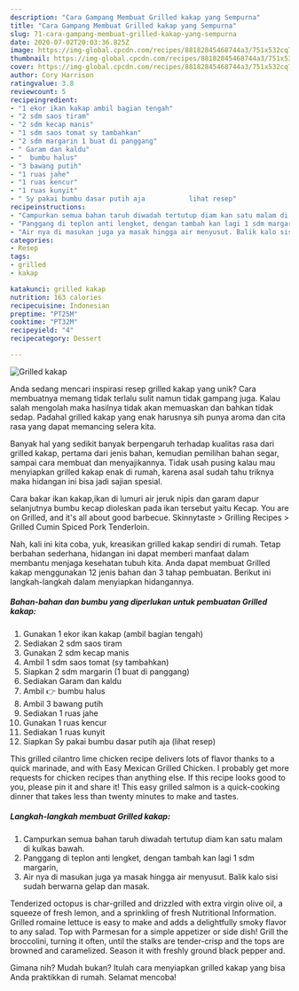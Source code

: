 ```yaml
---
description: "Cara Gampang Membuat Grilled kakap yang Sempurna"
title: "Cara Gampang Membuat Grilled kakap yang Sempurna"
slug: 71-cara-gampang-membuat-grilled-kakap-yang-sempurna
date: 2020-07-02T20:03:36.825Z
image: https://img-global.cpcdn.com/recipes/88182845468744a3/751x532cq70/grilled-kakap-foto-resep-utama.jpg
thumbnail: https://img-global.cpcdn.com/recipes/88182845468744a3/751x532cq70/grilled-kakap-foto-resep-utama.jpg
cover: https://img-global.cpcdn.com/recipes/88182845468744a3/751x532cq70/grilled-kakap-foto-resep-utama.jpg
author: Cory Harrison
ratingvalue: 3.8
reviewcount: 5
recipeingredient:
- "1 ekor ikan kakap ambil bagian tengah"
- "2 sdm saos tiram"
- "2 sdm kecap manis"
- "1 sdm saos tomat sy tambahkan"
- "2 sdm margarin 1 buat di panggang"
- " Garam dan kaldu"
- "  bumbu halus"
- "3 bawang putih"
- "1 ruas jahe"
- "1 ruas kencur"
- "1 ruas kunyit"
- " Sy pakai bumbu dasar putih aja           lihat resep"
recipeinstructions:
- "Campurkan semua bahan taruh diwadah tertutup diam kan satu malam di kulkas bawah."
- "Panggang di teplon anti lengket, dengan tambah kan lagi 1 sdm margarin,"
- "Air nya di masukan juga ya masak hingga air menyusut. Balik kalo sisi sudah berwarna gelap dan masak."
categories:
- Resep
tags:
- grilled
- kakap

katakunci: grilled kakap 
nutrition: 163 calories
recipecuisine: Indonesian
preptime: "PT25M"
cooktime: "PT32M"
recipeyield: "4"
recipecategory: Dessert

---
```



![Grilled kakap](https://img-global.cpcdn.com/recipes/88182845468744a3/751x532cq70/grilled-kakap-foto-resep-utama.jpg)

Anda sedang mencari inspirasi resep grilled kakap yang unik? Cara membuatnya memang tidak terlalu sulit namun tidak gampang juga. Kalau salah mengolah maka hasilnya tidak akan memuaskan dan bahkan tidak sedap. Padahal grilled kakap yang enak harusnya sih punya aroma dan cita rasa yang dapat memancing selera kita.

Banyak hal yang sedikit banyak berpengaruh terhadap kualitas rasa dari grilled kakap, pertama dari jenis bahan, kemudian pemilihan bahan segar, sampai cara membuat dan menyajikannya. Tidak usah pusing kalau mau menyiapkan grilled kakap enak di rumah, karena asal sudah tahu triknya maka hidangan ini bisa jadi sajian spesial.

Cara bakar ikan kakap,ikan di lumuri air jeruk nipis dan garam dapur selanjutnya bumbu kecap dioleskan pada ikan tersebut yaitu Kecap. You are on Grilled, and it&#39;s all about good barbecue. Skinnytaste &gt; Grilling Recipes &gt; Grilled Cumin Spiced Pork Tenderloin.


Nah, kali ini kita coba, yuk, kreasikan grilled kakap sendiri di rumah. Tetap berbahan sederhana, hidangan ini dapat memberi manfaat dalam membantu menjaga kesehatan tubuh kita. Anda dapat membuat Grilled kakap menggunakan 12 jenis bahan dan 3 tahap pembuatan. Berikut ini langkah-langkah dalam menyiapkan hidangannya.

<!--inarticleads1-->

##### Bahan-bahan dan bumbu yang diperlukan untuk pembuatan Grilled kakap:

1. Gunakan 1 ekor ikan kakap (ambil bagian tengah)
1. Sediakan 2 sdm saos tiram
1. Gunakan 2 sdm kecap manis
1. Ambil 1 sdm saos tomat (sy tambahkan)
1. Siapkan 2 sdm margarin (1 buat di panggang)
1. Sediakan  Garam dan kaldu
1. Ambil  👉 bumbu halus
1. Ambil 3 bawang putih
1. Sediakan 1 ruas jahe
1. Gunakan 1 ruas kencur
1. Sediakan 1 ruas kunyit
1. Siapkan  Sy pakai bumbu dasar putih aja           (lihat resep)


This grilled cilantro lime chicken recipe delivers lots of flavor thanks to a quick marinade, and with Easy Mexican Grilled Chicken. I probably get more requests for chicken recipes than anything else. If this recipe looks good to you, please pin it and share it! This easy grilled salmon is a quick-cooking dinner that takes less than twenty minutes to make and tastes. 

<!--inarticleads2-->

##### Langkah-langkah membuat Grilled kakap:

1. Campurkan semua bahan taruh diwadah tertutup diam kan satu malam di kulkas bawah.
1. Panggang di teplon anti lengket, dengan tambah kan lagi 1 sdm margarin,
1. Air nya di masukan juga ya masak hingga air menyusut. Balik kalo sisi sudah berwarna gelap dan masak.


Tenderized octopus is char-grilled and drizzled with extra virgin olive oil, a squeeze of fresh lemon, and a sprinkling of fresh Nutritional Information. Grilled romaine lettuce is easy to make and adds a delightfully smoky flavor to any salad. Top with Parmesan for a simple appetizer or side dish! Grill the broccolini, turning it often, until the stalks are tender-crisp and the tops are browned and caramelized. Season it with freshly ground black pepper and. 

Gimana nih? Mudah bukan? Itulah cara menyiapkan grilled kakap yang bisa Anda praktikkan di rumah. Selamat mencoba!
